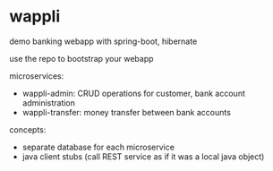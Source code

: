 # wappli

demo banking webapp with spring-boot, hibernate

use the repo to bootstrap your webapp

microservices:

- wappli-admin: CRUD operations for customer, bank account administration
- wappli-transfer: money transfer between bank accounts

concepts:
- separate database for each microservice
- java client stubs (call REST service as if it was a local java object)

 
